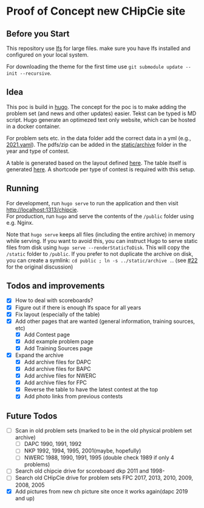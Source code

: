 # Proof of Concept new CHipCie site

## Before you Start

This repository use [lfs](https://git-lfs.github.com/) for large files. make sure you have lfs installed and configured
on your local system.

For downloading the theme for the first time use `git submodule update --init --recursive`.

## Idea
This poc is build in [hugo](https://gohugo.io). The concept for the poc is to make adding the problem set (and news and other updates)
easier. Tekst can be typed is MD script. Hugo generate an optimezed text only website, which can be hosted in a docker container.

For problem sets etc. in the data folder add the correct data in a yml (e.g., [2021.yaml](data/archive/dapc/2021.yaml)).
The pdfs/zip can be added in the [static/archive](static/archive) folder in the year and type of contest.

A table is generated based on the layout defined [here](layouts/partials/archive-table.html).
The table itself is generated [here](layouts/shortcodes). A shortcode per type of contest is required with this setup.

## Running
For development, run `hugo serve` to run the application and then visit [http://localhost:1313/chipcie](http://localhost:1313/chipcie).<br>
For production, run `hugo` and serve the contents of the `/public` folder using e.g. Nginx.

Note that `hugo serve` keeps all files (including the entire archive) in memory while serving.
If you want to avoid this, you can instruct Hugo to serve static files from disk using `hugo serve --renderStaticToDisk`.
This will copy the `/static` folder to `/public`.
If you prefer to not duplicate the archive on disk, you can create a symlink: `cd public ; ln -s ../static/archive .`.
(see [#22](https://github.com/WISVCH/chipcie-website/issues/22) for the original discussion)


## Todos and improvements
 - [X] How to deal with scoreboards?
 - [X] Figure out if there is enough lfs space for all years
 - [X] Fix layout (especially of the table)
 - [X] Add other pages that are wanted (general information, training sources, etc)
    * [X] Add Contest page
    * [X] Add example problem page
    * [X] Add Training Sources page
 - [X] Expand the archive
   * [X] Add archive files for DAPC
   * [X] Add archive files for BAPC
   * [X] Add archive files for NWERC
   * [X] Add archive files for FPC
   * [X] Reverse the table to have the latest contest at the top
   * [X] Add photo links from previous contests

## Future Todos
 - [ ] Scan in old problem sets (marked to be in the old physical problem set archive)
   - [ ] DAPC 1990, 1991, 1992
   - [ ] NKP 1992, 1994, 1995, 2001(maybe, hopefully)
   - [ ] NWERC 1988, 1990, 1991, 1995 (double check 1989 if only 4 problems)
 - [ ] Search old chipcie drive for scoreboard dkp 2011 and 1998-
 - [ ] Search old CHipCie drive for problem sets FPC 2017, 2013, 2010, 2009, 2008, 2005
 - [X] Add pictures from new ch picture site once it works again(dapc 2019 and up)
